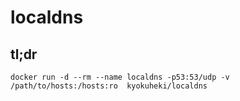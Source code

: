 # localdns

## tl;dr

```shell
docker run -d --rm --name localdns -p53:53/udp -v /path/to/hosts:/hosts:ro  kyokuheki/localdns
```
